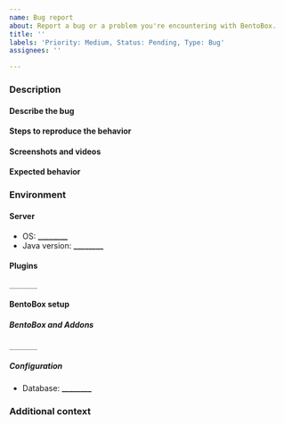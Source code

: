 ```yaml
---
name: Bug report
about: Report a bug or a problem you're encountering with BentoBox.
title: ''
labels: 'Priority: Medium, Status: Pending, Type: Bug'
assignees: ''

---
```


### Description
#### Describe the bug
<!-- A clear and concise description of the problem you're encountering. -->
<!-- /!\ Leaving this section blank will result in your ticket being closed without further explanation. -->
<!-- Please type below this line. -->

#### Steps to reproduce the behavior
<!-- Step-by-step instructions for us to reproduce the bug on our side. -->
<!-- /!\ Leaving this section blank will result in your ticket being closed without further explanation. -->
<!-- Please type below this line. -->

#### Screenshots and videos
<!-- Videos and screenshots are helpful as they can provide better information about your problem. -->
<!-- Please type below this line. -->

#### Expected behavior
<!-- Clear and concise description of what you actually expected to happen when you encountered this bug. -->
<!-- Please type below this line. -->

### Environment

#### Server
<!-- /!\ Leaving this section blank will result in your ticket being closed without further explanation. -->
<!-- Please replace the underscores with your answer. Do not remove the '*' characters. -->
 - OS: **________**
 - Java version: **________**

#### Plugins
<!-- /!\ Leaving this section blank will result in your ticket being closed without further explanation. -->
<!-- Please paste the `/plugins` output inside the code block below (remove the underscores). Do not provide an image. -->
```
_______
```

#### BentoBox setup

##### BentoBox and Addons
<!-- /!\ Leaving this section blank will result in your ticket being closed without further explanation. -->
<!-- Please paste the output of `/bentobox version` in the code block below (replace the underscores). Do not provide an image. -->
```
_______
```

##### Configuration
<!-- /!\ Leaving this section blank will result in your ticket being closed without further explanation. -->
<!-- Please replace the underscores with your answer. Do not remove the '*' characters. -->
 - Database: **________** <!-- Available options: YAML, JSON, MYSQL, MARIADB, MONGODB -->

### Additional context
<!-- Any additional information you'd like to provide us. -->
<!-- Please type below this line. -->
